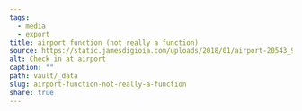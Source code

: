 ```yaml
---
tags:
  - media
  - export
title: airport function (not really a function)
source: https://static.jamesdigioia.com/uploads/2018/01/airport-20543_960_720.jpg
alt: Check in at airport
caption: ""
path: vault/_data
slug: airport-function-not-really-a-function
share: true
---
```


